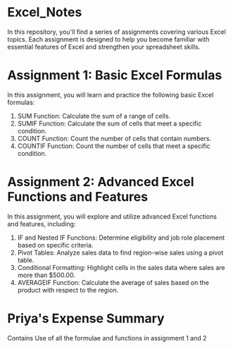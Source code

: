 # Excel_Notes

In this repository, you'll find a series of assignments covering various Excel topics. Each assignment is designed to help you become familiar with essential features of Excel and strengthen your spreadsheet skills.

# Assignment 1: Basic Excel Formulas
In this assignment, you will learn and practice the following basic Excel formulas:

1. SUM Function: Calculate the sum of a range of cells.
2. SUMIF Function: Calculate the sum of cells that meet a specific condition.
3. COUNT Function: Count the number of cells that contain numbers.
4. COUNTIF Function: Count the number of cells that meet a specific condition.

# Assignment 2: Advanced Excel Functions and Features
In this assignment, you will explore and utilize advanced Excel functions and features, including:

1. IF and Nested IF Functions: Determine eligibility and job role placement based on specific criteria.
2. Pivot Tables: Analyze sales data to find region-wise sales using a pivot table.
3. Conditional Formatting: Highlight cells in the sales data where sales are more than $500.00.
4. AVERAGEIF Function: Calculate the average of sales based on the product with respect to the region.

# Priya's Expense Summary
 Contains Use of all the formulae and functions in assignment 1 and 2
